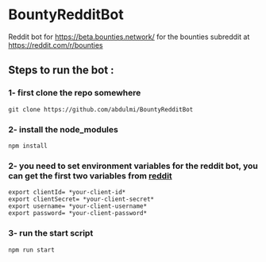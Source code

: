 # BountyRedditBot
Reddit bot for https://beta.bounties.network/ for the bounties subreddit at https://reddit.com/r/bounties

## Steps to run the bot : 
### 1- first clone the repo somewhere 
`git clone https://github.com/abdulmi/BountyRedditBot` 
### 2- install the node_modules
`npm install`
### 2- you need to set environment variables for the reddit bot, you can get the first two variables from [reddit](https://www.reddit.com/prefs/apps/) 
`export clientId= *your-client-id*`  
`export clientSecret= *your-client-secret*`  
`export username= *your-client-username*`  
`export password= *your-client-password*`  

### 3- run the start script
`npm run start`  
